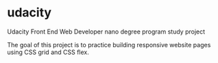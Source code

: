 # udacity
Udacity Front End Web Developer nano degree program study project

The goal of this project is to practice building responsive website pages using CSS grid and CSS flex.
